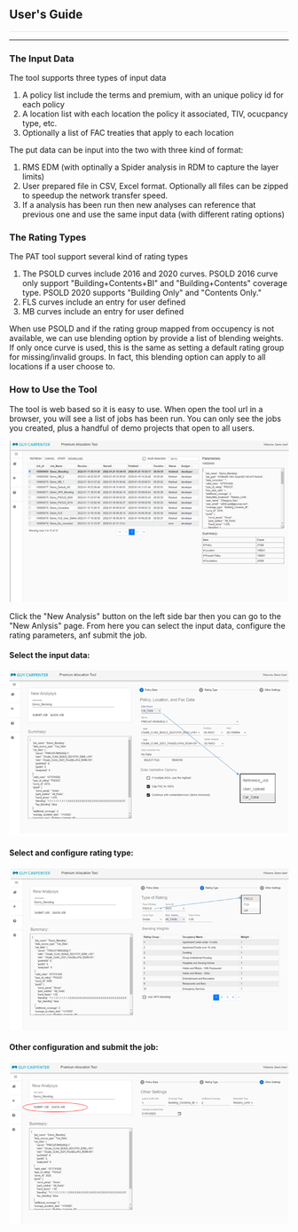 <style>
.img_r {
    -webkit-filter: invert(1);
    filter: invert(1);
    },
hr{
    color: 'white'
}
</style>

## User's Guide

<hr class='img_r'/>

---

### **The Input Data**

The tool supports three types of input data
1. A policy list include the terms and premium, with an unique policy id for each policy
1. A location list with each location the policy it associated, TIV, ocucpancy type, etc.
1. Optionally a list of FAC treaties that apply to each location

The put data can be input into the two with three kind of format:
1. RMS EDM (with optinally a Spider analysis in RDM to capture the layer limits)
1. User prepared file in CSV, Excel format. Optionally all files can be zipped to speedup the network transfer speed.
1. If a analysis has been run then new analyses can reference that previous one and use the same input data (with different rating options)

### **The Rating Types**

The PAT tool support several kind of rating types
1. The PSOLD curves include 2016 and 2020 curves. PSOLD 2016 curve only support "Building+Contents+BI" and "Building+Contents" coverage type. PSOLD 2020 supports "Building Only" and "Contents Only."     
1. FLS curves include an entry for user defined
1. MB curves include an entry for user defined

When use PSOLD and if the rating group mapped from occupency is not available, we can use blending option by provide a list of blending weights. If only once curve is used, this is the same as setting a default rating group for missing/invalid groups. In fact, this blending option can apply to all locations if a user choose to.

### **How to Use the Tool**

The tool is web based so it is easy to use. When open the tool url in a browser, you will see a list of jobs has been run. You can only see the jobs you created, plus a handful of demo projects that open to all users.   

![layer](../../../public/images/pat_jobs.png)


Click the "New Analysis" button on the left side bar then you can go to the "New Anlysis" page. From here you can select the input data, configure the rating parameters, anf submit the job.     

#### Select the input data:


![layer](../../../public/images/pat_input.png)


#### Select and configure rating type:


![layer](../../../public/images/pat_rating.png)


#### Other configuration and submit the job:

![layer](../../../public/images/pat_submit.png)




